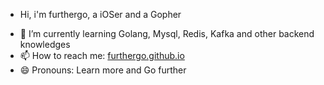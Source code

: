 * Hi, i'm furthergo, a iOSer and a Gopher

- 🌱 I’m currently learning Golang, Mysql, Redis, Kafka and other backend knowledges
- 📫 How to reach me: [furthergo.github.io](https://furthergo.github.io)
- 😄 Pronouns: Learn more and Go further
